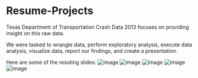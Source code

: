 # Resume-Projects

Texas Department of Transportation Crash Data 2013
focuses on providing insight on this raw data.

We were tasked to wrangle data, perform exploratory analysis, execute data analysis, visualize data, report our findings, and create a presentation.

Here are some of the resuting slides:
![image](https://user-images.githubusercontent.com/98626091/209404067-3144021e-6e28-48ad-b01d-994c34d4c37f.png)
![image](https://user-images.githubusercontent.com/98626091/209404128-5e20f804-1f56-4b11-b39f-1b375d7d5c60.png)
![image](https://user-images.githubusercontent.com/98626091/209404270-8ed59f02-8a08-45cb-b330-6eb9df1d1a0f.png)
![image](https://user-images.githubusercontent.com/98626091/209404279-2ab93428-041c-497f-8863-53d79e2c9ead.png)
![image](https://user-images.githubusercontent.com/98626091/209404290-6df3955a-1ab9-4b39-ba6a-95a47925432a.png)
